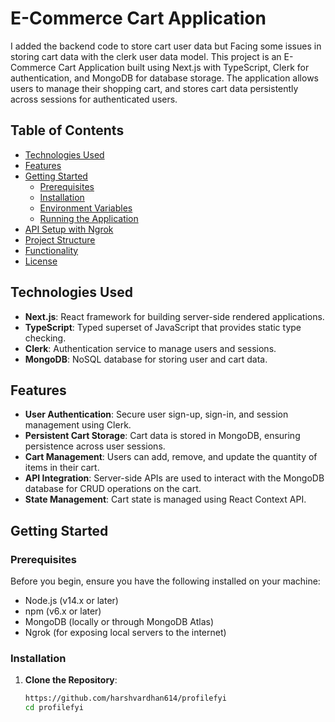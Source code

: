 # E-Commerce Cart Application

I added the backend code to store cart user data but Facing some issues in storing cart data with the clerk user data model. This project is an E-Commerce Cart Application built using Next.js with TypeScript, Clerk for authentication, and MongoDB for database storage. The application allows users to manage their shopping cart, and stores cart data persistently across sessions for authenticated users.

## Table of Contents

- [Technologies Used](#technologies-used)
- [Features](#features)
- [Getting Started](#getting-started)
  - [Prerequisites](#prerequisites)
  - [Installation](#installation)
  - [Environment Variables](#environment-variables)
  - [Running the Application](#running-the-application)
- [API Setup with Ngrok](#api-setup-with-ngrok)
- [Project Structure](#project-structure)
- [Functionality](#functionality)
- [License](#license)

## Technologies Used

- **Next.js**: React framework for building server-side rendered applications.
- **TypeScript**: Typed superset of JavaScript that provides static type checking.
- **Clerk**: Authentication service to manage users and sessions.
- **MongoDB**: NoSQL database for storing user and cart data.

## Features

- **User Authentication**: Secure user sign-up, sign-in, and session management using Clerk.
- **Persistent Cart Storage**: Cart data is stored in MongoDB, ensuring persistence across user sessions.
- **Cart Management**: Users can add, remove, and update the quantity of items in their cart.
- **API Integration**: Server-side APIs are used to interact with the MongoDB database for CRUD operations on the cart.
- **State Management**: Cart state is managed using React Context API.

## Getting Started

### Prerequisites

Before you begin, ensure you have the following installed on your machine:

- Node.js (v14.x or later)
- npm (v6.x or later)
- MongoDB (locally or through MongoDB Atlas)
- Ngrok (for exposing local servers to the internet)

### Installation

1. **Clone the Repository**:
   ```bash
   https://github.com/harshvardhan614/profilefyi
   cd profilefyi
